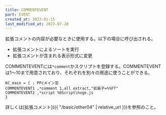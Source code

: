 ```yaml
---
title: COMMENTEVENT
part: EVENT
created_at: 2023-01-15
last_modified_at: 2023-07-20
---
```


拡張コメントの内容が必要なときに使用する。以下の場合に呼び出される。

- 拡張コメントによるソートを実行
- 拡張コメントが含まれる表示形式に変更

COMMENTEVENTには`*comment`かスクリプトを登録する。COMMENTEVENTは1～10まで用意されており、それぞれを別々の用途に使うことができる。

```text
KC_main = { ; PPcメイン窓
COMMENTEVENT1 ,*comment 1,all extract,"拡張子=%%FT"
COMMENTEVENT2 ,*script %0Script\hoge.js
}
```

詳しくは[拡張コメント]({{ "/basic/other04" | relative_url }})を参照のこと。